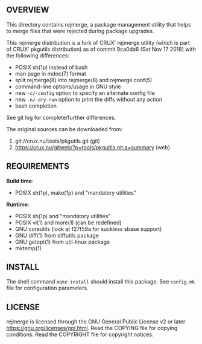 OVERVIEW
--------
This directory contains rejmerge, a package management utility that
helps to merge files that were rejected during package upgrades.

This rejmerge distribution is a fork of CRUX' rejmerge utility (which
is part of CRUX' pkgutils distribution) as of commit 9ca0da6 (Sat Nov
17 2018) with the following differences:
- POSIX sh(1p) instead of bash
- man page in mdoc(7) format
- split rejmerge(8) into rejmerge(8) and rejmerge.conf(5)
- command-line options/usage in GNU style
- new `-c/-config` option to specify an alternate config file
- new `-n/-dry-run` option to print the diffs without any action
- bash completion

See git log for complete/further differences.

The original sources can be downloaded from:
1. git://crux.nu/tools/pkgutils.git                        (git)
2. https://crux.nu/gitweb/?p=tools/pkgutils.git;a=summary  (web)


REQUIREMENTS
------------
**Build time**:
- POSIX sh(1p), make(1p) and "mandatory utilities"

**Runtime**:
- POSIX sh(1p) and "mandatory utilities"
- POSIX vi(1) and more(1) (can be redefined)
- GNU coreutils (look at f27f59a for suckless sbase support)
- GNU diff(1) from diffutils package
- GNU getopt(1) from util-linux package
- mktemp(1)

INSTALL
-------
The shell command `make install` should install this package.
See `config.mk` file for configuration parameters.


LICENSE
-------
rejmerge is licensed through the GNU General Public License v2 or
later <https://gnu.org/licenses/gpl.html>.
Read the COPYING file for copying conditions.
Read the COPYRIGHT file for copyright notices.
